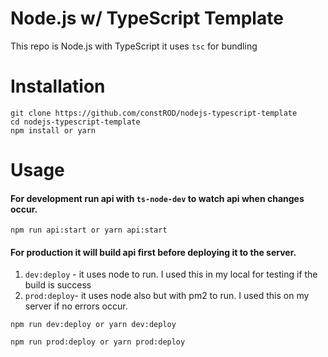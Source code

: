 # Node.js w/ TypeScript Template
This repo is Node.js with TypeScript it uses `tsc` for bundling

# Installation
```
git clone https://github.com/constROD/nodejs-typescript-template
cd nodejs-typescript-template
npm install or yarn
```

# Usage
#### For development run api with `ts-node-dev` to watch api when changes occur. ####
```
npm run api:start or yarn api:start
```

#### For production it will build api first before deploying it to the server. ####
1. `dev:deploy` - it uses node to run. I used this in my local for testing if the build is success 
2. `prod:deploy`- it uses node also but with pm2 to run. I used this on my server if no errors occur.
```
npm run dev:deploy or yarn dev:deploy
```
```
npm run prod:deploy or yarn prod:deploy
```
